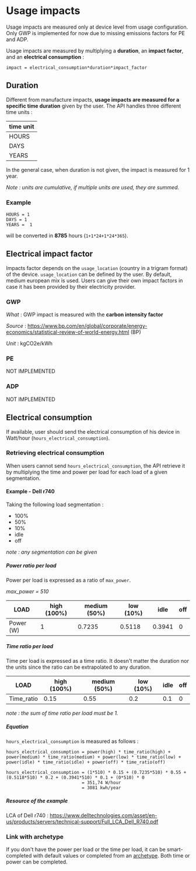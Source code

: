 # Usage impacts

Usage impacts are measured only at device level from usage configuration. Only GWP is implemented for now due to missing emissions factors for PE and ADP.

Usage impacts are measured by multiplying a **duration**, an **impact factor**, and an **electrical consumption** :

`impact = electrical_consumption*duration*impact_factor`

## Duration

Different from manufacture impacts, **usage impacts are measured for a specific time duration** given by the user.
The API handles three different time units :

| time unit |
| --------- |
| HOURS     |
| DAYS      |
| YEARS     |

In the general case, when duration is not given, the impact is measured for 1 year.

_Note : units are cumulative, if multiple units are used, they are summed._

### Example

```
HOURS = 1
DAYS = 1
YEARS =  1
```

will be converted in **8785** hours (`1+1*24+1*24*365`).

## Electrical impact factor

Impacts factor depends on the `usage_location` (country in a trigram format) of the device. `usage_location` can be defined by the user. By default, medium european mix is used.
Users can give their own impact factors in case it has been provided by their electricity provider.

### GWP

_What_ : GWP impact is measured with the **carbon intensity factor**

_Source_ : https://www.bp.com/en/global/corporate/energy-economics/statistical-review-of-world-energy.html (BP)

_Unit_ : kgCO2e/kWh

### PE

NOT IMPLEMENTED

### ADP

NOT IMPLEMENTED

## Electrical consumption

If available, user should send the electrical consumption of his device in Watt/hour (`hours_electrical_consumption`).

### Retrieving electrical consumption

When users cannot send `hours_electrical_consumption`, the API retrieve it by multiplying the time and power per load for each load of a given segmentation.

#### Example - Dell r740

Taking the following load segmentation :

- 100%
- 50%
- 10%
- idle
- off

_note : any segmentation can be given_

##### Power ratio per load

Power per load is expressed as a ratio of `max_power`.

_max_power = 510_

| LOAD      | high (100%) | medium (50%) | low (10%) | idle   | off |
| --------- | ----------- | ------------ | --------- | ------ | --- |
| Power (W) | 1           | 0.7235       | 0.5118    | 0.3941 | 0   |

##### Time ratio per load

Time per load is expressed as a time ratio. It doesn't matter the duration nor the units since the ratio can be extrapolated to any duration.

| LOAD       | high (100%) | medium (50%) | low (10%) | idle | off |
| ---------- | ----------- | ------------ | --------- | ---- | --- |
| Time_ratio | 0.15        | 0.55         | 0.2       | 0.1  | 0   |

_note : the sum of time ratio per load must be 1._

##### Equation

`hours_electrical_consumption` is measured as follows :

```
hours_electrical_consumption = power(high) * time_ratio(high) + power(medium) * time_ratio(medium) + power(low) * time_ratio(low) + power(idle) * time_ratio(idle) + power(off) * time_ratio(off)
```

```
hours_electrical_consumption = (1*510) * 0.15 + (0.7235*510) * 0.55 + (0.5118*510) * 0.2 + (0.3941*510) * 0.1 + (0*510) * 0
                             = 351,74 W/hour
                             = 3081 kwh/year
```

##### Resource of the example

LCA of Dell r740 : [https://www.delltechnologies.com/asset/en-us/products/servers/technical-support/Full_LCA_Dell_R740.pdf
](https://www.delltechnologies.com/asset/en-us/products/servers/technical-support/Full_LCA_Dell_R740.pdf)

### Link with archetype

If you don't have the power per load or the time per load, it can be smart-completed with default values or completed from an [archetype](archetypes.md).
Both time or power can be completed.
